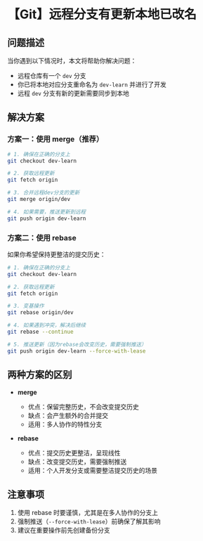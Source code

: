 # 【Git】远程分支有更新本地已改名

## 问题描述

当你遇到以下情况时，本文将帮助你解决问题：
- 远程仓库有一个 `dev` 分支
- 你已将本地对应分支重命名为 `dev-learn` 并进行了开发
- 远程 `dev` 分支有新的更新需要同步到本地
## 解决方案

### 方案一：使用 merge（推荐）

```bash
# 1. 确保在正确的分支上
git checkout dev-learn

# 2. 获取远程更新
git fetch origin

# 3. 合并远程dev分支的更新
git merge origin/dev

# 4. 如果需要，推送更新到远程
git push origin dev-learn
```

### 方案二：使用 rebase

如果你希望保持更整洁的提交历史：

```bash
# 1. 确保在正确的分支上
git checkout dev-learn

# 2. 获取远程更新
git fetch origin

# 3. 变基操作
git rebase origin/dev

# 4. 如果遇到冲突，解决后继续
git rebase --continue

# 5. 推送更新（因为rebase会改变历史，需要强制推送）
git push origin dev-learn --force-with-lease
```

## 两种方案的区别

- **merge**
  - 优点：保留完整历史，不会改变提交历史
  - 缺点：会产生额外的合并提交
  - 适用：多人协作的特性分支

- **rebase**
  - 优点：提交历史更整洁，呈现线性
  - 缺点：改变提交历史，需要强制推送
  - 适用：个人开发分支或需要整洁提交历史的场景

## 注意事项

1. 使用 rebase 时要谨慎，尤其是在多人协作的分支上
2. 强制推送（`--force-with-lease`）前确保了解其影响
3. 建议在重要操作前先创建备份分支